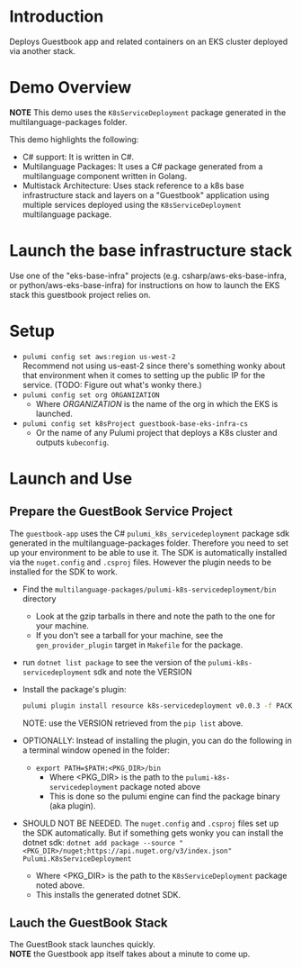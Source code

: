 # Introduction
Deploys Guestbook app and related containers on an EKS cluster deployed via another stack.

# Demo Overview
**NOTE** This demo uses the `K8sServiceDeployment` package generated in the multilanguage-packages folder. 

This demo highlights the following:
- C# support: It is written in C#.
- Multilanguage Packages: It uses a C# package generated from a multilanguage component written in Golang.
- Multistack Architecture: Uses stack reference to a k8s base infrastructure stack and layers on a "Guestbook" application using multiple services deployed using the `K8sServiceDeployment` multilanguage package.

# Launch the base infrastructure stack
Use one of the "eks-base-infra" projects (e.g. csharp/aws-eks-base-infra, or python/aws-eks-base-infra) for instructions on how to launch the EKS stack this guestbook project relies on.

# Setup
- `pulumi config set aws:region us-west-2`  
  Recommend not using us-east-2 since there's something wonky about that environment when it comes to setting up the public IP for the service. (TODO: Figure out what's wonky there.)
- `pulumi config set org ORGANIZATION`
  - Where *ORGANIZATION* is the name of the org in which the EKS is launched.
- `pulumi config set k8sProject guestbook-base-eks-infra-cs`
  - Or the name of any Pulumi project that deploys a K8s cluster and outputs `kubeconfig`.

# Launch and Use
## Prepare the GuestBook Service Project
The `guestbook-app` uses the C# `pulumi_k8s_servicedeployment` package sdk generated in the multilanguage-packages folder. Therefore you need to set up your environment to be able to use it. The SDK is automatically installed via the `nuget.config` and `.csproj` files.
However the plugin needs to be installed for the SDK to work.

- Find the `multilanguage-packages/pulumi-k8s-servicedeployment/bin` directory
  - Look at the gzip tarballs in there and note the path to the one for your machine.
  - If you don't see a tarball for your machine, see the `gen_provider_plugin` target in `Makefile` for the package.
- run `dotnet list package` to see the version of the `pulumi-k8s-servicedeployment` sdk and note the VERSION
- Install the package's plugin:
  ```bash
  pulumi plugin install resource k8s-servicedeployment v0.0.3 -f PACKAGE_TARBALL_NOTED_ABOVE
  ```
  NOTE: use the VERSION retrieved from the `pip list` above. 

- OPTIONALLY: Instead of installing the plugin, you can do the following in a terminal window opened in the folder:
  - `export PATH=$PATH:<PKG_DIR>/bin`
    - Where <PKG_DIR> is the path to the `pulumi-k8s-servicedeployment` package noted above
    - This is done so the pulumi engine can find the package binary (aka plugin).

- SHOULD NOT BE NEEDED. The `nuget.config` and `.csproj` files set up the SDK automatically. But if something gets wonky you can install the dotnet sdk: 
  `dotnet add package --source "<PKG_DIR>/nuget;https://api.nuget.org/v3/index.json"  Pulumi.K8sServiceDeployment`
  - Where <PKG_DIR> is the path to the `K8sServiceDeployment` package noted above.
  - This installs the generated dotnet SDK.

## Lauch the GuestBook Stack
The GuestBook stack launches quickly.   
**NOTE** the Guestbook app itself takes about a minute to come up.